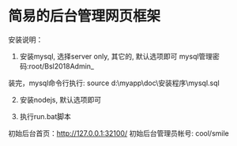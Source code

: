 # 简易的后台管理网页框架

安装说明：

1. 安装mysql, 选择server only, 其它的, 默认选项即可
mysql管理密码:root/Bsl2018Admin_

装完，mysql命令行执行:
source d:\myapp\doc\安装程序\mysql.sql

2. 安装nodejs, 默认选项即可


3. 执行run.bat脚本

初始后台首页：http://127.0.0.1:32100/
初始后台管理员帐号: cool/smile

